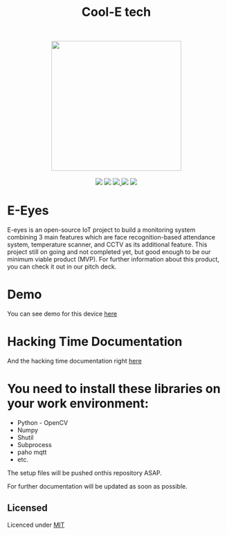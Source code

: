 <h1 align="center"> Cool-E tech</h1>

<br><p align="center">
  <img src="https://github.com/felixfilipi/eEyes-Hackathon/blob/master/logo.jpg" width="300" height="300">
  <br><br><img src = "https://img.shields.io/tokei/lines/github/felixfilipi/eEyes-Hackathon?color=green">
  <img src = "https://img.shields.io/github/languages/count/felixfilipi/eEyes-Hackathon?color=red" >
  <a href="https://www.youtube.com/watch?v=bMadRFkAP9I">
   <img src="https://img.shields.io/twitter/url?label=Demo&logo=youtube&style=social&url=https%3A%2F%2Fwww.instagram.com%2Ffelix.filipi%2F">
  </a>
  <img src = "https://img.shields.io/github/languages/top/felixfilipi/eEyes-Hackathon">
  <img src = "https://img.shields.io/github/repo-size/felixfilipi/eEyes-Hackathon?color=yellow">

</p>

# E-Eyes

E-eyes is an open-source IoT project to build a monitoring system combining 3 main features which are face recognition-based attendance system, 
temperature scanner, and CCTV as its additional feature. This project still on going and not completed yet, but good enough to be our minimum viable product (MVP). For further information
about this product, you can check it out in our pitch deck.

# Demo

You can see demo for this device <a href = "https://www.youtube.com/watch?v=bMadRFkAP9I"> here </a>

# Hacking Time Documentation

And the hacking time documentation right <a href = "https://www.youtube.com/watch?v=dHCOeMHmm3w"> here</a>

# You need to install these libraries on your work environment:

* Python - OpenCV
* Numpy
* Shutil
* Subprocess
* paho mqtt
* etc.

The setup files will be pushed onthis repository ASAP.
  
For further documentation will be updated as soon as possible.

## Licensed
Licenced under [MIT](https://github.com/felixfilipi/eEyes-Hackathon/blob/master/LICENSE)
